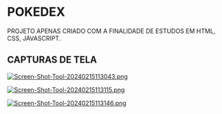 # POKEDEX

PROJETO APENAS CRIADO COM A FINALIDADE DE ESTUDOS EM HTML, CSS, JAVASCRIPT.


## CAPTURAS DE TELA

[![Screen-Shot-Tool-20240215113043.png](https://i.postimg.cc/tCvqTzCr/Screen-Shot-Tool-20240215113043.png)](https://postimg.cc/JGJVYZXJ)

[![Screen-Shot-Tool-20240215113115.png](https://i.postimg.cc/ht0HvDrK/Screen-Shot-Tool-20240215113115.png)](https://postimg.cc/gxnMBPQ7)


[![Screen-Shot-Tool-20240215113146.png](https://i.postimg.cc/DypGTLVh/Screen-Shot-Tool-20240215113146.png)](https://postimg.cc/Yhg0N4qD)
